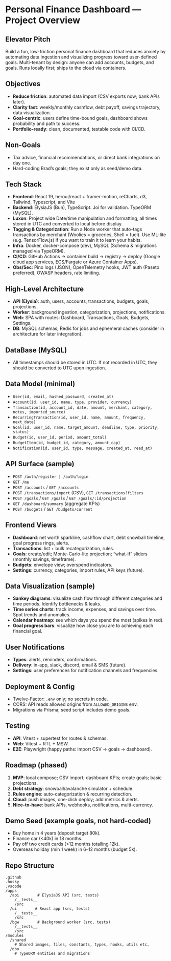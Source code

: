 # Personal Finance Dashboard — Project Overview

## Elevator Pitch

Build a fun, low-friction personal finance dashboard that reduces anxiety by automating data ingestion and visualizing progress toward user-defined goals. Multi-tenant by design: anyone can add accounts, budgets, and goals. Runs locally first; ships to the cloud via containers.

## Objectives

- **Reduce friction**: automated data import (CSV exports now; bank APIs later).
- **Clarity fast**: weekly/monthly cashflow, debt payoff, savings trajectory, data visualization.
- **Goal-centric**: users define time-bound goals, dashboard shows probability and path to success.
- **Portfolio-ready**: clean, documented, testable code with CI/CD.

## Non-Goals

- Tax advice, financial recommendations, or direct bank integrations on day one.
- Hard-coding Brad’s goals; they exist only as seed/demo data.

## Tech Stack

- **Frontend**: React 19, heroui/react + framer-motion, reCharts, d3, Tailwind, Typescript, and Vite
- **Backend**: ElysiaJS (Bun), TypeScript. Joi for validation. TypeORM (MySQL).
- **Luxon**: Project wide Date/time manipulation and formatting, all times stored in UTC and converted to local before display.
- **Tagging & Categorization**: Run a Node worker that auto-tags transactions by merchant (Woolies = groceries, Shell = fuel). Use ML-lite (e.g. TensorFlow.js) if you want to train it to learn your habits.
- **Infra**: Docker, docker-compose (dev), MySQL (Schema & migrations managed via TypeORM).
- **CI/CD**: GitHub Actions → container build → registry → deploy (Google cloud app services, ECS/Fargate or Azure Container Apps).
- **Obs/Sec**: Pino logs (JSON), OpenTelemetry hooks, JWT auth (Paseto preferred), OWASP headers, rate limiting.

## High-Level Architecture

- **API (Elysia)**: auth, users, accounts, transactions, budgets, goals, projections.
- **Worker**: background ingestion, categorization, projections, notifications.
- **Web**: SPA with routes: Dashboard, Transactions, Goals, Budgets, Settings.
- **DB**: MySQL schemas; Redis for jobs and ephemeral caches (consider in architecture for later integration).

## DataBase (MySQL)

- All timestamps should be stored in UTC. If not recorded in UTC, they should be converted to UTC upon ingestion.

## Data Model (minimal)

- `User(id, email, hashed_password, created_at)`
- `Account(id, user_id, name, type, provider, currency)`
- `Transaction(id, account_id, date, amount, merchant, category, notes, imported_source)`
- `RecurringTransaction(id, user_id, name, amount, frequency, next_date)`
- `Goal(id, user_id, name, target_amount, deadline, type, priority, status)`
- `Budget(id, user_id, period, amount_total)`
- `BudgetItem(id, budget_id, category, amount_cap)`
- `Notification(id, user_id, type, message, created_at, read_at)`

## API Surface (sample)

- `POST /auth/register | /auth/login`
- `GET /me`
- `POST /accounts` / `GET /accounts`
- `POST /transactions/import` (CSV), `GET /transactions?filters`
- `POST /goals` / `GET /goals` / `GET /goals/:id/projection`
- `GET /dashboard/summary` (aggregate KPIs)
- `POST /budgets` / `GET /budgets/current`

## Frontend Views

- **Dashboard**: net worth sparkline, cashflow chart, debt snowball timeline, goal progress rings, alerts.
- **Transactions**: list + bulk recategorization, rules.
- **Goals**: create/edit; Monte-Carlo-lite projection; “what-if” sliders (monthly savings, timeframe).
- **Budgets**: envelope view; overspend indicators.
- **Settings**: currency, categories, import rules, API keys (future).

## Data Visualization (sample)

- **Sankey diagrams**: visualize cash flow through different categories and time periods. Identify bottlenecks & leaks.
- **Time series charts**: track income, expenses, and savings over time. Spot trends and anomalies.
- **Calendar heatmap**: see which days you spend the most (spikes in red).
- **Goal progress bars**: visualize how close you are to achieving each financial goal.

## User Notifications

- **Types**: alerts, reminders, confirmations.
- **Delivery**: in-app, slack, discord, email & SMS (future).
- **Settings**: user preferences for notification channels and frequencies.

## Deployment & Config

- Twelve-Factor: `.env` only; no secrets in code.
- CORS: API reads allowed origins from `ALLOWED_ORIGINS` env.
- Migrations via Prisma; seed script includes demo goals.

## Testing

- **API**: Vitest + supertest for routes & schemas.
- **Web**: Vitest + RTL + MSW.
- **E2E**: Playwright (happy paths: import CSV → goals → dashboard).

## Roadmap (phased)

1. **MVP**: local compose; CSV import; dashboard KPIs; create goals; basic projections.
2. **Debt strategy**: snowball/avalanche simulator + schedule.
3. **Rules engine**: auto-categorization & recurring detection.
4. **Cloud**: push images, one-click deploy; add metrics & alerts.
5. **Nice-to-have**: bank APIs, webhooks, notifications, multi-currency.

## Demo Seed (example goals, not hard-coded)

- Buy home in 4 years (deposit target 80k).
- Finance car (<40k) in 18 months.
- Pay off two credit cards (<12 months totalling 12k).
- Overseas holiday (min 1 week) in 6–12 months (budget 5k).

## Repo Structure

```
.github
.husky
.vscode
/apps
  /api        # ElysiaJS API (src, tests)
    /__tests__
    /src
  /ui        # React app (src, tests)
    /__tests__
    /src
  /bgw        # Background worker (src, tests)
    /__tests__
    /src
/modules
  /shared
    # Shared images, files, constants, types, hooks, utils etc.
  /dbo
    # TypeORM entities and migrations
```
